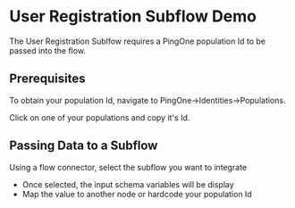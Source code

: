 # User Registration Subflow Demo

The User Registration Sublfow requires a PingOne population Id to be passed into the flow.

## Prerequisites
To obtain your population Id, navigate to PingOne->Identities->Populations.

Click on one of your populations and copy it's Id.

## Passing Data to a Subflow
Using a flow connector, select the subflow you want to integrate 
* Once selected, the input schema variables will be display 
* Map the value to another node or hardcode your population Id
